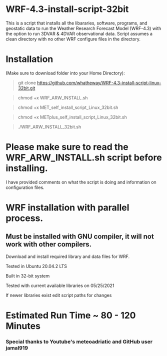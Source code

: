 # WRF-4.3-install-script-32bit

This is a script that installs all the libararies, software, programs, and geostatic data to run the Weather Research Forecast Model (WRF-4.3) with the option to run 3DVAR & 4DVAR observational data. Script assumes a clean directory with no other WRF configure files in the directory.

# Installation

(Make sure to download folder into your Home Directory):

> git clone https://github.com/whatheway/WRF-4.3-install-script-linux-32bit.git

> chmod +x WRF_ARW_INSTALL.sh

> chmod +x MET_self_install_script_Linux_32bit.sh

> chmod +x METplus_self_install_script_Linux_32bit.sh

> ./WRF_ARW_INSTALL_32bit.sh
> 
# Please make sure to read the WRF_ARW_INSTALL.sh script before installing.

I have provided comments on what the script is doing and information on configuration files.

# WRF installation with parallel process.
## Must be installed with GNU compiler, it will not work with other compilers.

Download and install required library and data files for WRF.

Tested in Ubuntu 20.04.2 LTS

Built in 32-bit system

Tested with current available libraries on 05/25/2021

If newer libraries exist edit script paths for changes

# Estimated Run Time ~ 80 - 120 Minutes
### Special thanks to Youtube's meteoadriatic and GitHub user jamal919

